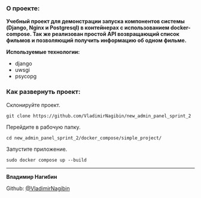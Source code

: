 ### О проекте: 

**Учебный проект для демонстрации запуска компонентов системы (Django, Nginx и Postgresql) в контейнерах с использованием docker-compose.
Так же реализован простой API  возвращающий список фильмов и позволяющий получить информацию об одном фильме.**

**Используемые технологии:**

- django
- uwsgi
- psycopg

### Как развернуть проект:

Склонируйте проект.

```
git clone https://github.com/VladimirNagibin/new_admin_panel_sprint_2
```

Перейдите в рабочую папку.
```
cd new_admin_panel_sprint_2/docker_compose/simple_project/
```

Запустите приложение.
```
sudo docker compose up --build
```



____

**Владимир Нагибин** 

Github: [@VladimirNagibin](https://github.com/VladimirNagibin/)